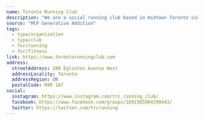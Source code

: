 ```yaml
---
name: Toronto Running Club
description: "We are a social running club based in midtown Toronto since 1995. All runners are welcome. We start and end every run at the North Toronto Memorial Community Centre (NTMCC). We meet inside the front doors of NTMCC 5 to 10 minutes before each run."
source: "MCP Generative Addition"
tags:
  - type/organization
  - type/club
  - for/running
  - for/fitness
link: https://www.torontorunningclub.com
address:
  streetAddress: 200 Eglinton Avenue West
  addressLocality: Toronto
  addressRegion: ON
  postalCode: M4R 1A7
social:
  instagram: https://www.instagram.com/trc_running_club/
  facebook: https://www.facebook.com/groups/1691585064390443/
  twitter: https://twitter.com/trcrunning
---
```

